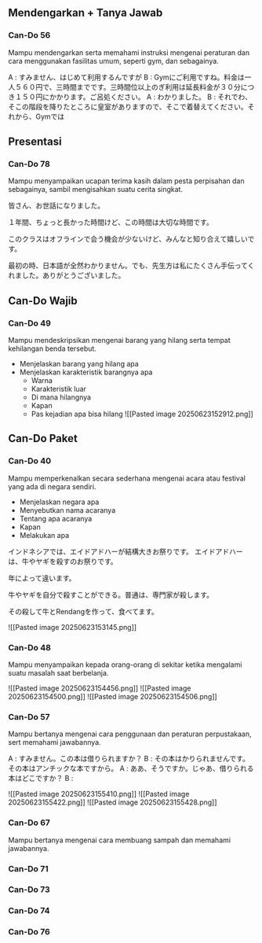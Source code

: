 ## **Mendengarkan + Tanya Jawab**
### Can-Do 56
Mampu mendengarkan serta memahami instruksi mengenai peraturan dan cara menggunakan fasilitas umum, seperti gym, dan sebagainya.

A : すみません、はじめて利用するんですが
B : Gymにご利用ですね。料金は一人５６０円で、三時間までです。三時間位以上のぎ利用は延長料金が３０分につき１５０円にかかります。ご呂処ください。
A : わかりました。
B : それでわ、そこの階段を降りたところに皇室がありますので、そこで着替えてください。それから、Gymでは
## **Presentasi**
### Can-Do 78
Mampu menyampaikan ucapan terima kasih dalam pesta perpisahan dan sebagainya, sambil mengisahkan suatu cerita singkat.

皆さん、お世話になりました。

１年間、ちょっと長かった時間けど、この時間は大切な時間です。

このクラスはオフラインで会う機会が少ないけど、みんなと知り合えて嬉しいです。

最初の時、日本語が全然わかりません。でも、先生方は私にたくさん手伝ってくれました。ありがとうございました。
## **Can-Do Wajib**
### Can-Do 49
Mampu mendeskripsikan mengenai barang yang hilang serta tempat kehilangan benda tersebut.

- Menjelaskan barang yang hilang apa
- Menjelaskan karakteristik barangnya apa
	- Warna
	- Karakteristik luar
	- Di mana hilangnya
	- Kapan
	- Pas kejadian apa bisa hilang
![[Pasted image 20250623152912.png]]
## **Can-Do Paket**
### Can-Do 40
Mampu memperkenalkan secara sederhana mengenai acara atau festival yang ada di negara sendiri.

- Menjelaskan negara apa
- Menyebutkan nama acaranya
- Tentang apa acaranya
- Kapan
- Melakukan apa

インドネシアでは、エイドアドハーが結構大きお祭りです。
エイドアドハーは、牛やヤギを殺すのお祭りです。

年によって違います。

牛やヤギを自分で殺すことができる。普通は、専門家が殺します。

その殺して牛とRendangを作って、食べてます。

![[Pasted image 20250623153145.png]]
### Can-Do 48
Mampu menyampaikan kepada orang-orang di sekitar ketika mengalami suatu masalah saat berbelanja.

![[Pasted image 20250623154456.png]]
![[Pasted image 20250623154500.png]]
![[Pasted image 20250623154506.png]]
### Can-Do 57
Mampu bertanya mengenai cara penggunaan dan peraturan perpustakaan, sert memahami jawabannya.

A : すみません。この本は借りられますか？
B : その本はかりられませんです。その本はアンチックな本ですから。
A : ああ、そうですか。じゃあ、借りられる本はどこですか？
B : 

![[Pasted image 20250623155410.png]]
![[Pasted image 20250623155422.png]]
![[Pasted image 20250623155428.png]]
### Can-Do 67
Mampu bertanya mengenai cara membuang sampah dan memahami jawabannya.

### Can-Do 71
### Can-Do 73
### Can-Do 74
### Can-Do 76